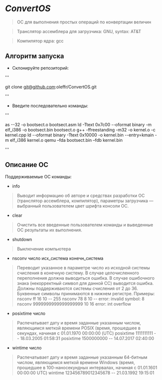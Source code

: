 # _ConvertOS_
> ОС для выполнения простых операций по конвертации величин

> Транслятор ассемблера для загрузчика: GNU, syntax: AT&T

> Компилятор ядра: gcc

## Алгоритм запуска
- Склонируйте репозиторий:

'''

git clone git@github.com:oleffr/ConvertOS.git

'''

- Введите последовательно команды:

'''

as --32 -o bootsect.o bootsect.asm
ld -Ttext 0x7c00 --oformat binary -m elf_i386 -o bootsect.bin bootsect.o
g++ -ffreestanding -m32 -o kernel.o -c kernel.cpp
ld --oformat binary -Ttext 0x10000 -o kernel.bin --entry=kmain -m elf_i386 kernel.o
qemu –fda bootsect.bin –fdb kernel.bin

'''

## Описание ОС
Поддерживаемые ОС команды:
- info
> Выводит информацию об авторе и средствах разработки ОС (транслятор ассемблера,
компилятор), параметры загрузчика — выбранный пользователем цвет шрифта консоли
ОС.
- сlear
> Очистить все введенные пользователем команды и выведенные ОС результаты их
выполнения.
- shutdown
> Выключение компьютера
- nsconv число исх_система конечн_система
> Переводит указанное в параметре число из исходной системы счисления в конечную
систему. В случае целочисленного переполнения должна выводиться ошибка. В случае
ошибочного знака (некорректный символ для данной СС) выводится ошибка. Должны
поддерживаются системы счисления от 2 до 36. Буквенные символы принимаются в
нижнем регистре.
Примеры:
nsconv ff 16 10
-- 255
nsconv 78 8 10
-- error: invalid symbol: 8
nsconv 9999999999999999999 10 16
error: int overflow
- posixtime число
> Распечатывает дату и время заданные указанным числом, являющимся меткой времени
POSIX (время, прошедшее в секундах, начиная с 01.01.1970 00:00:00 (UTC)
posixtime 1111111111
-- 18.03.2005 01:58:31
posixtime 1500000000
-- 14.07.2017 02:40:00
- wintime число
> Распечатывает дату и время заданные указанным 64-битным числом, являющимся меткой
времени Windows (время, прошедшее в 100-наносекундных интервалах, начиная с
01.01.1601 00:00:00 UTC)
wintime 123456789012345678
-- 21.03.1992 19:15:01
